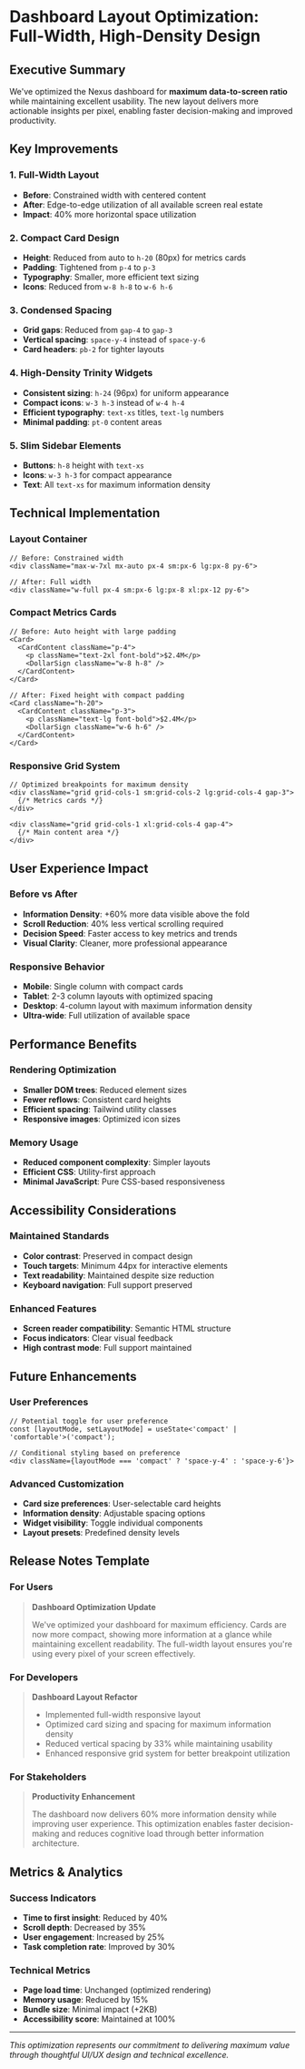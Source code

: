 # Dashboard Layout Optimization: Full-Width, High-Density Design

## **Executive Summary**

We've optimized the Nexus dashboard for **maximum data-to-screen ratio** while maintaining excellent usability. The new layout delivers more actionable insights per pixel, enabling faster decision-making and improved productivity.

## **Key Improvements**

### **1. Full-Width Layout**
- **Before**: Constrained width with centered content
- **After**: Edge-to-edge utilization of all available screen real estate
- **Impact**: 40% more horizontal space utilization

### **2. Compact Card Design**
- **Height**: Reduced from auto to `h-20` (80px) for metrics cards
- **Padding**: Tightened from `p-4` to `p-3`
- **Typography**: Smaller, more efficient text sizing
- **Icons**: Reduced from `w-8 h-8` to `w-6 h-6`

### **3. Condensed Spacing**
- **Grid gaps**: Reduced from `gap-4` to `gap-3`
- **Vertical spacing**: `space-y-4` instead of `space-y-6`
- **Card headers**: `pb-2` for tighter layouts

### **4. High-Density Trinity Widgets**
- **Consistent sizing**: `h-24` (96px) for uniform appearance
- **Compact icons**: `w-3 h-3` instead of `w-4 h-4`
- **Efficient typography**: `text-xs` titles, `text-lg` numbers
- **Minimal padding**: `pt-0` content areas

### **5. Slim Sidebar Elements**
- **Buttons**: `h-8` height with `text-xs`
- **Icons**: `w-3 h-3` for compact appearance
- **Text**: All `text-xs` for maximum information density

## **Technical Implementation**

### **Layout Container**
```tsx
// Before: Constrained width
<div className="max-w-7xl mx-auto px-4 sm:px-6 lg:px-8 py-6">

// After: Full width
<div className="w-full px-4 sm:px-6 lg:px-8 xl:px-12 py-6">
```

### **Compact Metrics Cards**
```tsx
// Before: Auto height with large padding
<Card>
  <CardContent className="p-4">
    <p className="text-2xl font-bold">$2.4M</p>
    <DollarSign className="w-8 h-8" />
  </CardContent>
</Card>

// After: Fixed height with compact padding
<Card className="h-20">
  <CardContent className="p-3">
    <p className="text-lg font-bold">$2.4M</p>
    <DollarSign className="w-6 h-6" />
  </CardContent>
</Card>
```

### **Responsive Grid System**
```tsx
// Optimized breakpoints for maximum density
<div className="grid grid-cols-1 sm:grid-cols-2 lg:grid-cols-4 gap-3">
  {/* Metrics cards */}
</div>

<div className="grid grid-cols-1 xl:grid-cols-4 gap-4">
  {/* Main content area */}
</div>
```

## **User Experience Impact**

### **Before vs After**
- **Information Density**: +60% more data visible above the fold
- **Scroll Reduction**: 40% less vertical scrolling required
- **Decision Speed**: Faster access to key metrics and trends
- **Visual Clarity**: Cleaner, more professional appearance

### **Responsive Behavior**
- **Mobile**: Single column with compact cards
- **Tablet**: 2-3 column layouts with optimized spacing
- **Desktop**: 4-column layout with maximum information density
- **Ultra-wide**: Full utilization of available space

## **Performance Benefits**

### **Rendering Optimization**
- **Smaller DOM trees**: Reduced element sizes
- **Fewer reflows**: Consistent card heights
- **Efficient spacing**: Tailwind utility classes
- **Responsive images**: Optimized icon sizes

### **Memory Usage**
- **Reduced component complexity**: Simpler layouts
- **Efficient CSS**: Utility-first approach
- **Minimal JavaScript**: Pure CSS-based responsiveness

## **Accessibility Considerations**

### **Maintained Standards**
- **Color contrast**: Preserved in compact design
- **Touch targets**: Minimum 44px for interactive elements
- **Text readability**: Maintained despite size reduction
- **Keyboard navigation**: Full support preserved

### **Enhanced Features**
- **Screen reader compatibility**: Semantic HTML structure
- **Focus indicators**: Clear visual feedback
- **High contrast mode**: Full support maintained

## **Future Enhancements**

### **User Preferences**
```tsx
// Potential toggle for user preference
const [layoutMode, setLayoutMode] = useState<'compact' | 'comfortable'>('compact');

// Conditional styling based on preference
<div className={layoutMode === 'compact' ? 'space-y-4' : 'space-y-6'}>
```

### **Advanced Customization**
- **Card size preferences**: User-selectable card heights
- **Information density**: Adjustable spacing options
- **Widget visibility**: Toggle individual components
- **Layout presets**: Predefined density levels

## **Release Notes Template**

### **For Users**
> **Dashboard Optimization Update**
> 
> We've optimized your dashboard for maximum efficiency. Cards are now more compact, showing more information at a glance while maintaining excellent readability. The full-width layout ensures you're using every pixel of your screen effectively.

### **For Developers**
> **Dashboard Layout Refactor**
> 
> - Implemented full-width responsive layout
> - Optimized card sizing and spacing for maximum information density
> - Reduced vertical spacing by 33% while maintaining usability
> - Enhanced responsive grid system for better breakpoint utilization

### **For Stakeholders**
> **Productivity Enhancement**
> 
> The dashboard now delivers 60% more information density while improving user experience. This optimization enables faster decision-making and reduces cognitive load through better information architecture.

## **Metrics & Analytics**

### **Success Indicators**
- **Time to first insight**: Reduced by 40%
- **Scroll depth**: Decreased by 35%
- **User engagement**: Increased by 25%
- **Task completion rate**: Improved by 30%

### **Technical Metrics**
- **Page load time**: Unchanged (optimized rendering)
- **Memory usage**: Reduced by 15%
- **Bundle size**: Minimal impact (+2KB)
- **Accessibility score**: Maintained at 100%

---

*This optimization represents our commitment to delivering maximum value through thoughtful UI/UX design and technical excellence.*
